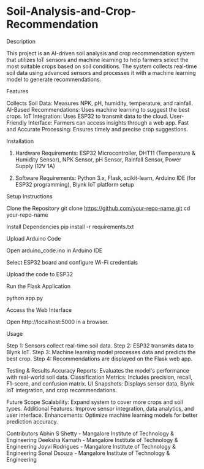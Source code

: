 # Soil-Analysis-and-Crop-Recommendation
Description

This project is an AI-driven soil analysis and crop recommendation system that utilizes IoT sensors and machine learning to help farmers select the most suitable crops based on soil conditions. The system collects real-time soil data using advanced sensors and processes it with a machine learning model to generate recommendations.

Features

Collects Soil Data: Measures NPK, pH, humidity, temperature, and rainfall.
AI-Based Recommendations: Uses machine learning to suggest the best crops.
IoT Integration: Uses ESP32 to transmit data to the cloud.
User-Friendly Interface: Farmers can access insights through a web app.
Fast and Accurate Processing: Ensures timely and precise crop suggestions.

Installation
1. Hardware Requirements:
ESP32 Microcontroller, 
DHT11 (Temperature & Humidity Sensor), 
NPK Sensor, 
pH Sensor, 
Rainfall Sensor, 
Power Supply (12V 1A)

2. Software Requirements:
Python 3.x, 
Flask, 
scikit-learn, 
Arduino IDE (for ESP32 programming), 
Blynk IoT platform setup

Setup Instructions

Clone the Repository
git clone https://github.com/your-repo-name.git
cd your-repo-name

Install Dependencies
pip install -r requirements.txt

Upload Arduino Code

Open arduino_code.ino in Arduino IDE

Select ESP32 board and configure Wi-Fi credentials

Upload the code to ESP32

Run the Flask Application

python app.py

Access the Web Interface

Open http://localhost:5000 in a browser.


Usage

Step 1: Sensors collect real-time soil data.
Step 2: ESP32 transmits data to Blynk IoT.
Step 3: Machine learning model processes data and predicts the best crop.
Step 4: Recommendations are displayed on the Flask web app.

Testing & Results
Accuracy Reports: Evaluates the model's performance with real-world soil data.
Classification Metrics: Includes precision, recall, F1-score, and confusion matrix.
UI Snapshots: Displays sensor data, Blynk IoT integration, and crop recommendations.

Future Scope
Scalability: Expand system to cover more crops and soil types.
Additional Features: Improve sensor integration, data analytics, and user interface.
Enhancements: Optimize machine learning models for better prediction accuracy.

Contributors
Abhin S Shetty - Mangalore Institute of Technology & Engineering
Deeksha Kamath - Mangalore Institute of Technology & Engineering
Joyvi Rodrigues - Mangalore Institute of Technology & Engineering 
Sonal Dsouza - Mangalore Institute of Technology & Engineering
